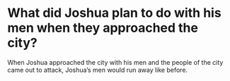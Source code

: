 # What did Joshua plan to do with his men when they approached the city?

When Joshua approached the city with his men and the people of the city came out to attack, Joshua’s men would run away like before.
